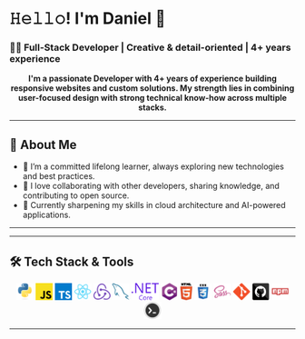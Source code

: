 # 𝙷𝚎𝚕𝚕𝚘! I'm **Daniel** 👋

### 👨‍💻 Full-Stack Developer | Creative & detail-oriented | 4+ years experience

<p align="center">
  <strong>I'm a passionate Developer with 4+ years of experience building responsive websites and custom solutions. My strength lies in combining user-focused design with strong technical know-how across multiple stacks.</strong>
</p>

---

## 🚀 About Me

- 🌱 I’m a committed lifelong learner, always exploring new technologies and best practices.
- 🤝 I love collaborating with other developers, sharing knowledge, and contributing to open source.
- 🧠 Currently sharpening my skills in cloud architecture and AI-powered applications.

---

---

## 🛠️ Tech Stack & Tools

<p align="center">

  <img title="Python" height="30" src="https://github.com/DanielSenacus/DanielSenacus/blob/master/images/python-original.svg">
  <img title="JavaScript" height="30" src="https://github.com/DanielSenacus/DanielSenacus/blob/master/images/javascript.svg">
  <img title="TypeScript" height="30" src="https://github.com/DanielSenacus/DanielSenacus/blob/main/images/typescript.png">
  <img title="React" height="30" src="https://github.com/DanielSenacus/DanielSenacus/blob/master/images/react-original.svg">
  <img title="Redux" height="30" src="https://github.com/DanielSenacus/DanielSenacus/blob/main/images/redux.svg">
  <img title="MySQL" height="30" src="https://github.com/DanielSenacus/DanielSenacus/blob/master/images/mysql.svg">
  <img title=".NET Core" height="30" src="https://github.com/DanielSenacus/DanielSenacus/blob/main/images/dotnetcore.svg">
  <img title="C#" height="30" src="https://github.com/DanielSenacus/DanielSenacus/blob/main/images/cSharp.svg">  
  <img title="HTML5" height="30" src="https://github.com/DanielSenacus/DanielSenacus/blob/master/images/html5.svg">
  <img title="CSS3" height="30" src="https://github.com/DanielSenacus/DanielSenacus/blob/master/images/css.svg">
  <img title="SASS" height="30" src="https://github.com/DanielSenacus/DanielSenacus/blob/master/images/sass.svg">
  <img title="Git" height="30" src="https://github.com/DanielSenacus/DanielSenacus/blob/master/images/git-original.svg">
  <img title="GitHub" height="30" src="https://github.com/DanielSenacus/DanielSenacus/blob/master/images/github.svg">
  <img title="npm" height="30" src="https://github.com/DanielSenacus/DanielSenacus/blob/master/images/npm.svg">
  <img title="Bash" height="30" src="https://github.com/DanielSenacus/DanielSenacus/blob/main/images/bash.jpg">

</p>

---


